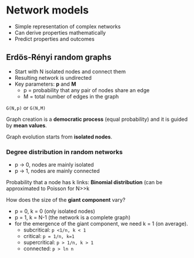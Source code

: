 # Network models

* Simple representation of complex networks
* Can derive properties mathematically
* Predict properties and outcomes

## Erdös-Rényi random graphs

* Start with N isolated nodes and connect them
* Resulting network is undirected
* Key parameters: **p** and **M**
    * p = probability that any pair of nodes share an edge
    * M = total number of edges in the graph

`G(N,p)` or `G(N,M)`

Graph creation is a **democratic process** (equal probability) and it is guided by **mean values**.

Graph evolution starts from **isolated nodes**.

### Degree distribution in random networks

* p -> 0, nodes are mainly isolated
* p -> 1, nodes are mainly connected

Probability that a node has k links: **Binomial distribution**
(can be approximated to Poisson for N>>k

How does the size of the **giant component** vary?
* p = 0, k = 0 (only isolated nodes)
* p = 1, k = N-1 (the network is a complete graph)
* for the emergence of the giant component, we need k = 1 (on average).
    * subcritical: `p <1/n, k < 1`
    * critical: `p = 1/n, k=1`
    * supercritical: `p > 1/n, k > 1`
    * connected: `p > ln n`
